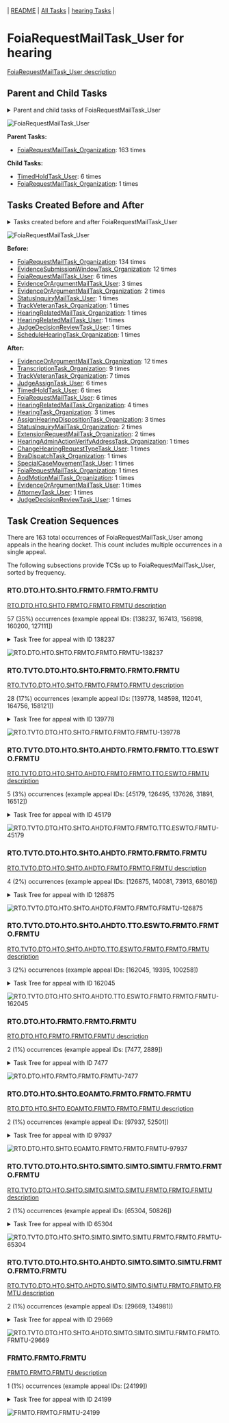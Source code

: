 <!-- DO NOT EDIT THIS FILE.  This file is autogenerated. -->
| [README](../README.md) | [All Tasks](../alltasks.md) | [hearing Tasks](tasklist.md) |

# FoiaRequestMailTask_User for hearing

[FoiaRequestMailTask_User description](../descr/FoiaRequestMailTask_User.md)

## Parent and Child Tasks

<details><summary markdown='span'>Parent and child tasks of FoiaRequestMailTask_User
</summary>

```
digraph G {
rankdir=LR;
node [shape=box]
"FoiaRequestMailTask_User" -> "TimedHoldTask_User" [label=6]
"FoiaRequestMailTask_User" -> "FoiaRequestMailTask_Organization" [label=1]
"FoiaRequestMailTask_Organization" -> "FoiaRequestMailTask_User" [label=163]
}
```
</details>

![FoiaRequestMailTask_User](dot/FoiaRequestMailTask_User-parentchild.dot.png)

**Parent Tasks:**

   * [FoiaRequestMailTask_Organization](FoiaRequestMailTask_Organization.md): 163 times

**Child Tasks:**

   * [TimedHoldTask_User](TimedHoldTask_User.md): 6 times
   * [FoiaRequestMailTask_Organization](FoiaRequestMailTask_Organization.md): 1 times

## Tasks Created Before and After

<details><summary markdown='span'>Tasks created before and after FoiaRequestMailTask_User</summary>

```
digraph G {
rankdir=LR;

"FoiaRequestMailTask_User" -> "EvidenceOrArgumentMailTask_Organization" [label=12]
"FoiaRequestMailTask_User" -> "TranscriptionTask_Organization" [label=9]
"FoiaRequestMailTask_User" -> "TrackVeteranTask_Organization" [label=7]
"FoiaRequestMailTask_User" -> "TimedHoldTask_User" [label=6]
"FoiaRequestMailTask_User" -> "JudgeAssignTask_User" [label=6]
"FoiaRequestMailTask_User" -> "FoiaRequestMailTask_User" [label=6]
"FoiaRequestMailTask_User" -> "HearingRelatedMailTask_Organization" [label=4]
"FoiaRequestMailTask_User" -> "HearingTask_Organization" [label=3]
"FoiaRequestMailTask_User" -> "AssignHearingDispositionTask_Organization" [label=3]
"FoiaRequestMailTask_User" -> "StatusInquiryMailTask_Organization" [label=2]
"FoiaRequestMailTask_User" -> "ExtensionRequestMailTask_Organization" [label=2]
"FoiaRequestMailTask_User" -> "SpecialCaseMovementTask_User" [label=1]
"FoiaRequestMailTask_User" -> "JudgeDecisionReviewTask_User" [label=1]
"FoiaRequestMailTask_User" -> "HearingAdminActionVerifyAddressTask_Organization" [label=1]
"FoiaRequestMailTask_User" -> "FoiaRequestMailTask_Organization" [label=1]
"FoiaRequestMailTask_User" -> "EvidenceOrArgumentMailTask_User" [label=1]
"FoiaRequestMailTask_User" -> "ChangeHearingRequestTypeTask_User" [label=1]
"FoiaRequestMailTask_User" -> "BvaDispatchTask_Organization" [label=1]
"FoiaRequestMailTask_User" -> "AttorneyTask_User" [label=1]
"FoiaRequestMailTask_User" -> "AodMotionMailTask_Organization" [label=1]
"FoiaRequestMailTask_Organization" -> "FoiaRequestMailTask_User" [label=134]
"EvidenceSubmissionWindowTask_Organization" -> "FoiaRequestMailTask_User" [label=12]
"FoiaRequestMailTask_User" -> "FoiaRequestMailTask_User" [label=6]
"EvidenceOrArgumentMailTask_User" -> "FoiaRequestMailTask_User" [label=3]
"EvidenceOrArgumentMailTask_Organization" -> "FoiaRequestMailTask_User" [label=2]
"TrackVeteranTask_Organization" -> "FoiaRequestMailTask_User" [label=1]
"StatusInquiryMailTask_User" -> "FoiaRequestMailTask_User" [label=1]
"ScheduleHearingTask_Organization" -> "FoiaRequestMailTask_User" [label=1]
"JudgeDecisionReviewTask_User" -> "FoiaRequestMailTask_User" [label=1]
"HearingRelatedMailTask_User" -> "FoiaRequestMailTask_User" [label=1]
"HearingRelatedMailTask_Organization" -> "FoiaRequestMailTask_User" [label=1]
}
```
</details>

![FoiaRequestMailTask_User](dot/FoiaRequestMailTask_User.dot.png)

**Before:**

   * [FoiaRequestMailTask_Organization](FoiaRequestMailTask_Organization.md): 134 times
   * [EvidenceSubmissionWindowTask_Organization](EvidenceSubmissionWindowTask_Organization.md): 12 times
   * [FoiaRequestMailTask_User](FoiaRequestMailTask_User.md): 6 times
   * [EvidenceOrArgumentMailTask_User](EvidenceOrArgumentMailTask_User.md): 3 times
   * [EvidenceOrArgumentMailTask_Organization](EvidenceOrArgumentMailTask_Organization.md): 2 times
   * [StatusInquiryMailTask_User](StatusInquiryMailTask_User.md): 1 times
   * [TrackVeteranTask_Organization](TrackVeteranTask_Organization.md): 1 times
   * [HearingRelatedMailTask_Organization](HearingRelatedMailTask_Organization.md): 1 times
   * [HearingRelatedMailTask_User](HearingRelatedMailTask_User.md): 1 times
   * [JudgeDecisionReviewTask_User](JudgeDecisionReviewTask_User.md): 1 times
   * [ScheduleHearingTask_Organization](ScheduleHearingTask_Organization.md): 1 times

**After:**

   * [EvidenceOrArgumentMailTask_Organization](EvidenceOrArgumentMailTask_Organization.md): 12 times
   * [TranscriptionTask_Organization](TranscriptionTask_Organization.md): 9 times
   * [TrackVeteranTask_Organization](TrackVeteranTask_Organization.md): 7 times
   * [JudgeAssignTask_User](JudgeAssignTask_User.md): 6 times
   * [TimedHoldTask_User](TimedHoldTask_User.md): 6 times
   * [FoiaRequestMailTask_User](FoiaRequestMailTask_User.md): 6 times
   * [HearingRelatedMailTask_Organization](HearingRelatedMailTask_Organization.md): 4 times
   * [HearingTask_Organization](HearingTask_Organization.md): 3 times
   * [AssignHearingDispositionTask_Organization](AssignHearingDispositionTask_Organization.md): 3 times
   * [StatusInquiryMailTask_Organization](StatusInquiryMailTask_Organization.md): 2 times
   * [ExtensionRequestMailTask_Organization](ExtensionRequestMailTask_Organization.md): 2 times
   * [HearingAdminActionVerifyAddressTask_Organization](HearingAdminActionVerifyAddressTask_Organization.md): 1 times
   * [ChangeHearingRequestTypeTask_User](ChangeHearingRequestTypeTask_User.md): 1 times
   * [BvaDispatchTask_Organization](BvaDispatchTask_Organization.md): 1 times
   * [SpecialCaseMovementTask_User](SpecialCaseMovementTask_User.md): 1 times
   * [FoiaRequestMailTask_Organization](FoiaRequestMailTask_Organization.md): 1 times
   * [AodMotionMailTask_Organization](AodMotionMailTask_Organization.md): 1 times
   * [EvidenceOrArgumentMailTask_User](EvidenceOrArgumentMailTask_User.md): 1 times
   * [AttorneyTask_User](AttorneyTask_User.md): 1 times
   * [JudgeDecisionReviewTask_User](JudgeDecisionReviewTask_User.md): 1 times

## Task Creation Sequences

There are 163 total occurrences of FoiaRequestMailTask_User among appeals in the hearing docket.  This count includes multiple occurrences in a single appeal.

The following subsections provide TCSs up to FoiaRequestMailTask_User, sorted by frequency.

### RTO.DTO.HTO.SHTO.FRMTO.FRMTO.FRMTU

[RTO.DTO.HTO.SHTO.FRMTO.FRMTO.FRMTU description](../descr/RTO.DTO.HTO.SHTO.FRMTO.FRMTO.FRMTU.md)

57 (35%) occurrences (example appeal IDs: [138237, 167413, 156898, 160200, 127111])

<details><summary markdown='span'>Task Tree for appeal with ID 138237</summary>

```
@startuml
skinparam {
  ObjectBorderColor #555
  ObjectBorderThickness 0
  ObjectFontStyle bold
  ObjectFontSize 14
  ObjectAttributeFontColor #333
  ObjectAttributeFontSize 12
}
  object 0.RootTask #8dd3c7 {
Organization
}
  object 1.DistributionTask #ffffb3 {
Organization
}
  object 2.HearingTask #fb8072 {
Organization
}
  object 3.ScheduleHearingTask #80b1d3 {
Organization
}
  object 4.FoiaRequestMailTask #bebada {
Organization
}
  object 5.FoiaRequestMailTask #bebada {
Organization
}
  object 6.FoiaRequestMailTask #bebada {
User  <back:white>    </back>
}
0.RootTask -- 1.DistributionTask
1.DistributionTask -- 2.HearingTask
2.HearingTask -- 3.ScheduleHearingTask
1.DistributionTask -- 4.FoiaRequestMailTask
4.FoiaRequestMailTask -- 5.FoiaRequestMailTask
5.FoiaRequestMailTask -- 6.FoiaRequestMailTask
@enduml
```
</details>

![RTO.DTO.HTO.SHTO.FRMTO.FRMTO.FRMTU-138237](uml/RTO.DTO.HTO.SHTO.FRMTO.FRMTO.FRMTU-138237.png)

### RTO.TVTO.DTO.HTO.SHTO.FRMTO.FRMTO.FRMTU

[RTO.TVTO.DTO.HTO.SHTO.FRMTO.FRMTO.FRMTU description](../descr/RTO.TVTO.DTO.HTO.SHTO.FRMTO.FRMTO.FRMTU.md)

28 (17%) occurrences (example appeal IDs: [139778, 148598, 112041, 164756, 158121])

<details><summary markdown='span'>Task Tree for appeal with ID 139778</summary>

```
@startuml
skinparam {
  ObjectBorderColor #555
  ObjectBorderThickness 0
  ObjectFontStyle bold
  ObjectFontSize 14
  ObjectAttributeFontColor #333
  ObjectAttributeFontSize 12
}
  object 0.RootTask #8dd3c7 {
Organization
}
  object 1.TrackVeteranTask #bebada {
Organization
}
  object 2.DistributionTask #ffffb3 {
Organization
}
  object 3.HearingTask #fb8072 {
Organization
}
  object 4.ScheduleHearingTask #80b1d3 {
Organization
}
  object 5.FoiaRequestMailTask #bebada {
Organization
}
  object 6.FoiaRequestMailTask #bebada {
Organization
}
  object 7.FoiaRequestMailTask #bebada {
User  <back:white>    </back>
}
0.RootTask -- 1.TrackVeteranTask
0.RootTask -- 2.DistributionTask
2.DistributionTask -- 3.HearingTask
3.HearingTask -- 4.ScheduleHearingTask
2.DistributionTask -- 5.FoiaRequestMailTask
5.FoiaRequestMailTask -- 6.FoiaRequestMailTask
6.FoiaRequestMailTask -- 7.FoiaRequestMailTask
@enduml
```
</details>

![RTO.TVTO.DTO.HTO.SHTO.FRMTO.FRMTO.FRMTU-139778](uml/RTO.TVTO.DTO.HTO.SHTO.FRMTO.FRMTO.FRMTU-139778.png)

### RTO.TVTO.DTO.HTO.SHTO.AHDTO.FRMTO.FRMTO.TTO.ESWTO.FRMTU

[RTO.TVTO.DTO.HTO.SHTO.AHDTO.FRMTO.FRMTO.TTO.ESWTO.FRMTU description](../descr/RTO.TVTO.DTO.HTO.SHTO.AHDTO.FRMTO.FRMTO.TTO.ESWTO.FRMTU.md)

5 (3%) occurrences (example appeal IDs: [45179, 126495, 137626, 31891, 16512])

<details><summary markdown='span'>Task Tree for appeal with ID 45179</summary>

```
@startuml
skinparam {
  ObjectBorderColor #555
  ObjectBorderThickness 0
  ObjectFontStyle bold
  ObjectFontSize 14
  ObjectAttributeFontColor #333
  ObjectAttributeFontSize 12
}
  object 0.RootTask #8dd3c7 {
Organization
}
  object 1.TrackVeteranTask #bebada {
Organization
}
  object 2.DistributionTask #ffffb3 {
Organization
}
  object 3.HearingTask #fb8072 {
Organization
}
  object 4.ScheduleHearingTask #80b1d3 {
Organization
}
  object 5.AssignHearingDispositionTask #8dd3c7 {
Organization
}
  object 6.FoiaRequestMailTask #bebada {
Organization
}
  object 7.FoiaRequestMailTask #bebada {
Organization
}
  object 8.TranscriptionTask #fb8072 {
Organization
}
  object 9.EvidenceSubmissionWindowTask #fccde5 {
Organization
}
  object 10.FoiaRequestMailTask #bebada {
User  <back:white>    </back>
}
  object 11.JudgeAssignTask #ccebc5 {
User
}
  object 12.JudgeDecisionReviewTask #d9d9d9 {
User
}
  object 13.AttorneyTask #bc80bd {
User
}
  object 14.AttorneyRewriteTask #b3de69 {
User
}
  object 15.BvaDispatchTask #b3de69 {
Organization
}
  object 16.BvaDispatchTask #b3de69 {
User
}
0.RootTask -- 1.TrackVeteranTask
0.RootTask -- 2.DistributionTask
2.DistributionTask -- 3.HearingTask
3.HearingTask -- 4.ScheduleHearingTask
3.HearingTask -- 5.AssignHearingDispositionTask
2.DistributionTask -- 6.FoiaRequestMailTask
6.FoiaRequestMailTask -- 7.FoiaRequestMailTask
5.AssignHearingDispositionTask -- 8.TranscriptionTask
5.AssignHearingDispositionTask -- 9.EvidenceSubmissionWindowTask
7.FoiaRequestMailTask -- 10.FoiaRequestMailTask
0.RootTask -- 11.JudgeAssignTask
0.RootTask -- 12.JudgeDecisionReviewTask
12.JudgeDecisionReviewTask -- 13.AttorneyTask
12.JudgeDecisionReviewTask -- 14.AttorneyRewriteTask
0.RootTask -- 15.BvaDispatchTask
15.BvaDispatchTask -- 16.BvaDispatchTask
@enduml
```
</details>

![RTO.TVTO.DTO.HTO.SHTO.AHDTO.FRMTO.FRMTO.TTO.ESWTO.FRMTU-45179](uml/RTO.TVTO.DTO.HTO.SHTO.AHDTO.FRMTO.FRMTO.TTO.ESWTO.FRMTU-45179.png)

### RTO.TVTO.DTO.HTO.SHTO.AHDTO.FRMTO.FRMTO.FRMTU

[RTO.TVTO.DTO.HTO.SHTO.AHDTO.FRMTO.FRMTO.FRMTU description](../descr/RTO.TVTO.DTO.HTO.SHTO.AHDTO.FRMTO.FRMTO.FRMTU.md)

4 (2%) occurrences (example appeal IDs: [126875, 140081, 73913, 68016])

<details><summary markdown='span'>Task Tree for appeal with ID 126875</summary>

```
@startuml
skinparam {
  ObjectBorderColor #555
  ObjectBorderThickness 0
  ObjectFontStyle bold
  ObjectFontSize 14
  ObjectAttributeFontColor #333
  ObjectAttributeFontSize 12
}
  object 0.RootTask #8dd3c7 {
Organization
}
  object 1.TrackVeteranTask #bebada {
Organization
}
  object 2.DistributionTask #ffffb3 {
Organization
}
  object 3.HearingTask #fb8072 {
Organization
}
  object 4.ScheduleHearingTask #80b1d3 {
Organization
}
  object 5.AssignHearingDispositionTask #8dd3c7 {
Organization
}
  object 6.FoiaRequestMailTask #bebada {
Organization
}
  object 7.FoiaRequestMailTask #bebada {
Organization
}
  object 8.FoiaRequestMailTask #bebada {
User  <back:white>    </back>
}
  object 9.TranscriptionTask #fb8072 {
Organization
}
  object 10.EvidenceSubmissionWindowTask #fccde5 {
Organization
}
0.RootTask -- 1.TrackVeteranTask
0.RootTask -- 2.DistributionTask
2.DistributionTask -- 3.HearingTask
3.HearingTask -- 4.ScheduleHearingTask
3.HearingTask -- 5.AssignHearingDispositionTask
2.DistributionTask -- 6.FoiaRequestMailTask
6.FoiaRequestMailTask -- 7.FoiaRequestMailTask
7.FoiaRequestMailTask -- 8.FoiaRequestMailTask
5.AssignHearingDispositionTask -- 9.TranscriptionTask
5.AssignHearingDispositionTask -- 10.EvidenceSubmissionWindowTask
@enduml
```
</details>

![RTO.TVTO.DTO.HTO.SHTO.AHDTO.FRMTO.FRMTO.FRMTU-126875](uml/RTO.TVTO.DTO.HTO.SHTO.AHDTO.FRMTO.FRMTO.FRMTU-126875.png)

### RTO.TVTO.DTO.HTO.SHTO.AHDTO.TTO.ESWTO.FRMTO.FRMTO.FRMTU

[RTO.TVTO.DTO.HTO.SHTO.AHDTO.TTO.ESWTO.FRMTO.FRMTO.FRMTU description](../descr/RTO.TVTO.DTO.HTO.SHTO.AHDTO.TTO.ESWTO.FRMTO.FRMTO.FRMTU.md)

3 (2%) occurrences (example appeal IDs: [162045, 19395, 100258])

<details><summary markdown='span'>Task Tree for appeal with ID 162045</summary>

```
@startuml
skinparam {
  ObjectBorderColor #555
  ObjectBorderThickness 0
  ObjectFontStyle bold
  ObjectFontSize 14
  ObjectAttributeFontColor #333
  ObjectAttributeFontSize 12
}
  object 0.RootTask #8dd3c7 {
Organization
}
  object 1.TrackVeteranTask #bebada {
Organization
}
  object 2.DistributionTask #ffffb3 {
Organization
}
  object 3.HearingTask #fb8072 {
Organization
}
  object 4.ScheduleHearingTask #80b1d3 {
Organization
}
  object 5.AssignHearingDispositionTask #8dd3c7 {
Organization
}
  object 6.TranscriptionTask #fb8072 {
Organization
}
  object 7.EvidenceSubmissionWindowTask #fccde5 {
Organization
}
  object 8.FoiaRequestMailTask #bebada {
Organization
}
  object 9.FoiaRequestMailTask #bebada {
Organization
}
  object 10.FoiaRequestMailTask #bebada {
User  <back:white>    </back>
}
  object 11.EvidenceOrArgumentMailTask #ffffb3 {
Organization
}
0.RootTask -- 1.TrackVeteranTask
0.RootTask -- 2.DistributionTask
2.DistributionTask -- 3.HearingTask
3.HearingTask -- 4.ScheduleHearingTask
3.HearingTask -- 5.AssignHearingDispositionTask
5.AssignHearingDispositionTask -- 6.TranscriptionTask
5.AssignHearingDispositionTask -- 7.EvidenceSubmissionWindowTask
2.DistributionTask -- 8.FoiaRequestMailTask
8.FoiaRequestMailTask -- 9.FoiaRequestMailTask
9.FoiaRequestMailTask -- 10.FoiaRequestMailTask
0.RootTask -- 11.EvidenceOrArgumentMailTask
@enduml
```
</details>

![RTO.TVTO.DTO.HTO.SHTO.AHDTO.TTO.ESWTO.FRMTO.FRMTO.FRMTU-162045](uml/RTO.TVTO.DTO.HTO.SHTO.AHDTO.TTO.ESWTO.FRMTO.FRMTO.FRMTU-162045.png)

### RTO.DTO.HTO.FRMTO.FRMTO.FRMTU

[RTO.DTO.HTO.FRMTO.FRMTO.FRMTU description](../descr/RTO.DTO.HTO.FRMTO.FRMTO.FRMTU.md)

2 (1%) occurrences (example appeal IDs: [7477, 2889])

<details><summary markdown='span'>Task Tree for appeal with ID 7477</summary>

```
@startuml
skinparam {
  ObjectBorderColor #555
  ObjectBorderThickness 0
  ObjectFontStyle bold
  ObjectFontSize 14
  ObjectAttributeFontColor #333
  ObjectAttributeFontSize 12
}
  object 0.RootTask #8dd3c7 {
Organization
}
  object 1.DistributionTask #ffffb3 {
Organization
}
  object 2.HearingTask #fb8072 {
Organization
}
  object 3.ScheduleHearingTask #80b1d3 {
Organization
}
  object 4.HearingAdminActionVerifyAddressTask #ffed6f {
Organization
}
  object 5.FoiaRequestMailTask #bebada {
Organization
}
  object 6.FoiaRequestMailTask #bebada {
Organization
}
  object 7.FoiaRequestMailTask #bebada {
User  <back:white>    </back>
}
  object 8.TimedHoldTask #fccde5 {
User
}
  object 9.HearingRelatedMailTask #8dd3c7 {
Organization
}
  object 10.HearingRelatedMailTask #8dd3c7 {
Organization
}
  object 11.EvidenceSubmissionWindowTask #fccde5 {
Organization
}
0.RootTask -- 1.DistributionTask
1.DistributionTask -- 2.HearingTask
2.HearingTask -- 3.ScheduleHearingTask
3.ScheduleHearingTask -- 4.HearingAdminActionVerifyAddressTask
1.DistributionTask -- 5.FoiaRequestMailTask
5.FoiaRequestMailTask -- 6.FoiaRequestMailTask
6.FoiaRequestMailTask -- 7.FoiaRequestMailTask
7.FoiaRequestMailTask -- 8.TimedHoldTask
1.DistributionTask -- 9.HearingRelatedMailTask
9.HearingRelatedMailTask -- 10.HearingRelatedMailTask
2.HearingTask -- 11.EvidenceSubmissionWindowTask
@enduml
```
</details>

![RTO.DTO.HTO.FRMTO.FRMTO.FRMTU-7477](uml/RTO.DTO.HTO.FRMTO.FRMTO.FRMTU-7477.png)

### RTO.DTO.HTO.SHTO.EOAMTO.FRMTO.FRMTO.FRMTU

[RTO.DTO.HTO.SHTO.EOAMTO.FRMTO.FRMTO.FRMTU description](../descr/RTO.DTO.HTO.SHTO.EOAMTO.FRMTO.FRMTO.FRMTU.md)

2 (1%) occurrences (example appeal IDs: [97937, 52501])

<details><summary markdown='span'>Task Tree for appeal with ID 97937</summary>

```
@startuml
skinparam {
  ObjectBorderColor #555
  ObjectBorderThickness 0
  ObjectFontStyle bold
  ObjectFontSize 14
  ObjectAttributeFontColor #333
  ObjectAttributeFontSize 12
}
  object 0.RootTask #8dd3c7 {
Organization
}
  object 1.DistributionTask #ffffb3 {
Organization
}
  object 2.HearingTask #fb8072 {
Organization
}
  object 3.ScheduleHearingTask #80b1d3 {
Organization
}
  object 4.EvidenceOrArgumentMailTask #ffffb3 {
Organization
}
  object 5.FoiaRequestMailTask #bebada {
Organization
}
  object 6.FoiaRequestMailTask #bebada {
Organization
}
  object 7.FoiaRequestMailTask #bebada {
User  <back:white>    </back>
}
0.RootTask -- 1.DistributionTask
1.DistributionTask -- 2.HearingTask
2.HearingTask -- 3.ScheduleHearingTask
0.RootTask -- 4.EvidenceOrArgumentMailTask
1.DistributionTask -- 5.FoiaRequestMailTask
5.FoiaRequestMailTask -- 6.FoiaRequestMailTask
6.FoiaRequestMailTask -- 7.FoiaRequestMailTask
@enduml
```
</details>

![RTO.DTO.HTO.SHTO.EOAMTO.FRMTO.FRMTO.FRMTU-97937](uml/RTO.DTO.HTO.SHTO.EOAMTO.FRMTO.FRMTO.FRMTU-97937.png)

### RTO.TVTO.DTO.HTO.SHTO.SIMTO.SIMTO.SIMTU.FRMTO.FRMTO.FRMTU

[RTO.TVTO.DTO.HTO.SHTO.SIMTO.SIMTO.SIMTU.FRMTO.FRMTO.FRMTU description](../descr/RTO.TVTO.DTO.HTO.SHTO.SIMTO.SIMTO.SIMTU.FRMTO.FRMTO.FRMTU.md)

2 (1%) occurrences (example appeal IDs: [65304, 50826])

<details><summary markdown='span'>Task Tree for appeal with ID 65304</summary>

```
@startuml
skinparam {
  ObjectBorderColor #555
  ObjectBorderThickness 0
  ObjectFontStyle bold
  ObjectFontSize 14
  ObjectAttributeFontColor #333
  ObjectAttributeFontSize 12
}
  object 0.RootTask #8dd3c7 {
Organization
}
  object 1.TrackVeteranTask #bebada {
Organization
}
  object 2.DistributionTask #ffffb3 {
Organization
}
  object 3.HearingTask #fb8072 {
Organization
}
  object 4.ScheduleHearingTask #80b1d3 {
Organization
}
  object 5.StatusInquiryMailTask #fb8072 {
Organization
}
  object 6.StatusInquiryMailTask #fb8072 {
Organization
}
  object 7.StatusInquiryMailTask #fb8072 {
User
}
  object 8.FoiaRequestMailTask #bebada {
Organization
}
  object 9.FoiaRequestMailTask #bebada {
Organization
}
  object 10.FoiaRequestMailTask #bebada {
User  <back:white>    </back>
}
0.RootTask -- 1.TrackVeteranTask
0.RootTask -- 2.DistributionTask
2.DistributionTask -- 3.HearingTask
3.HearingTask -- 4.ScheduleHearingTask
0.RootTask -- 5.StatusInquiryMailTask
5.StatusInquiryMailTask -- 6.StatusInquiryMailTask
6.StatusInquiryMailTask -- 7.StatusInquiryMailTask
2.DistributionTask -- 8.FoiaRequestMailTask
8.FoiaRequestMailTask -- 9.FoiaRequestMailTask
9.FoiaRequestMailTask -- 10.FoiaRequestMailTask
@enduml
```
</details>

![RTO.TVTO.DTO.HTO.SHTO.SIMTO.SIMTO.SIMTU.FRMTO.FRMTO.FRMTU-65304](uml/RTO.TVTO.DTO.HTO.SHTO.SIMTO.SIMTO.SIMTU.FRMTO.FRMTO.FRMTU-65304.png)

### RTO.TVTO.DTO.HTO.SHTO.AHDTO.SIMTO.SIMTO.SIMTU.FRMTO.FRMTO.FRMTU

[RTO.TVTO.DTO.HTO.SHTO.AHDTO.SIMTO.SIMTO.SIMTU.FRMTO.FRMTO.FRMTU description](../descr/RTO.TVTO.DTO.HTO.SHTO.AHDTO.SIMTO.SIMTO.SIMTU.FRMTO.FRMTO.FRMTU.md)

2 (1%) occurrences (example appeal IDs: [29669, 134981])

<details><summary markdown='span'>Task Tree for appeal with ID 29669</summary>

```
@startuml
skinparam {
  ObjectBorderColor #555
  ObjectBorderThickness 0
  ObjectFontStyle bold
  ObjectFontSize 14
  ObjectAttributeFontColor #333
  ObjectAttributeFontSize 12
}
  object 0.RootTask #8dd3c7 {
Organization
}
  object 1.TrackVeteranTask #bebada {
Organization
}
  object 2.DistributionTask #ffffb3 {
Organization
}
  object 3.HearingTask #fb8072 {
Organization
}
  object 4.ScheduleHearingTask #80b1d3 {
Organization
}
  object 5.AssignHearingDispositionTask #8dd3c7 {
Organization
}
  object 6.StatusInquiryMailTask #fb8072 {
Organization
}
  object 7.StatusInquiryMailTask #fb8072 {
Organization
}
  object 8.StatusInquiryMailTask #fb8072 {
User
}
  object 9.FoiaRequestMailTask #bebada {
Organization
}
  object 10.FoiaRequestMailTask #bebada {
Organization
}
  object 11.FoiaRequestMailTask #bebada {
User  <back:white>    </back>
}
0.RootTask -- 1.TrackVeteranTask
0.RootTask -- 2.DistributionTask
2.DistributionTask -- 3.HearingTask
3.HearingTask -- 4.ScheduleHearingTask
3.HearingTask -- 5.AssignHearingDispositionTask
0.RootTask -- 6.StatusInquiryMailTask
6.StatusInquiryMailTask -- 7.StatusInquiryMailTask
7.StatusInquiryMailTask -- 8.StatusInquiryMailTask
2.DistributionTask -- 9.FoiaRequestMailTask
9.FoiaRequestMailTask -- 10.FoiaRequestMailTask
10.FoiaRequestMailTask -- 11.FoiaRequestMailTask
@enduml
```
</details>

![RTO.TVTO.DTO.HTO.SHTO.AHDTO.SIMTO.SIMTO.SIMTU.FRMTO.FRMTO.FRMTU-29669](uml/RTO.TVTO.DTO.HTO.SHTO.AHDTO.SIMTO.SIMTO.SIMTU.FRMTO.FRMTO.FRMTU-29669.png)

### FRMTO.FRMTO.FRMTU

[FRMTO.FRMTO.FRMTU description](../descr/FRMTO.FRMTO.FRMTU.md)

1 (1%) occurrences (example appeal IDs: [24199])

<details><summary markdown='span'>Task Tree for appeal with ID 24199</summary>

```
@startuml
skinparam {
  ObjectBorderColor #555
  ObjectBorderThickness 0
  ObjectFontStyle bold
  ObjectFontSize 14
  ObjectAttributeFontColor #333
  ObjectAttributeFontSize 12
}
  object 0.RootTask #8dd3c7 {
Organization
}
  object 1.DistributionTask #ffffb3 {
Organization
}
  object 2.HearingTask #fb8072 {
Organization
}
  object 3.ScheduleHearingTask #80b1d3 {
Organization
}
  object 4.FoiaRequestMailTask #bebada {
Organization
}
  object 5.FoiaRequestMailTask #bebada {
Organization
}
  object 6.EvidenceOrArgumentMailTask #ffffb3 {
Organization
}
  object 7.EvidenceOrArgumentMailTask #ffffb3 {
Organization
}
  object 8.FoiaRequestMailTask #bebada {
User  <back:white>    </back>
}
  object 9.FoiaRequestMailTask #bebada {
User  <back:white>    </back>
}
0.RootTask -- 1.DistributionTask
1.DistributionTask -- 2.HearingTask
2.HearingTask -- 3.ScheduleHearingTask
1.DistributionTask -- 4.FoiaRequestMailTask
4.FoiaRequestMailTask -- 5.FoiaRequestMailTask
0.RootTask -- 6.EvidenceOrArgumentMailTask
6.EvidenceOrArgumentMailTask -- 7.EvidenceOrArgumentMailTask
5.FoiaRequestMailTask -- 8.FoiaRequestMailTask
5.FoiaRequestMailTask -- 9.FoiaRequestMailTask
@enduml
```
</details>

![FRMTO.FRMTO.FRMTU-24199](uml/FRMTO.FRMTO.FRMTU-24199.png)

